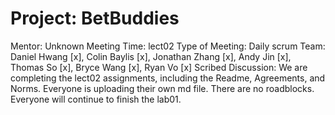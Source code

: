 # Project: BetBuddies
Mentor: Unknown
Meeting Time: lect02
Type of Meeting: Daily scrum
Team: Daniel Hwang [x], Colin Baylis [x], Jonathan Zhang [x], Andy Jin [x], Thomas So [x], Bryce Wang [x], Ryan Vo [x]
Scribed Discussion: We are completing the lect02 assignments, including the Readme, Agreements, and Norms. Everyone is uploading their own md file. There are no roadblocks. Everyone will continue to finish the lab01.

